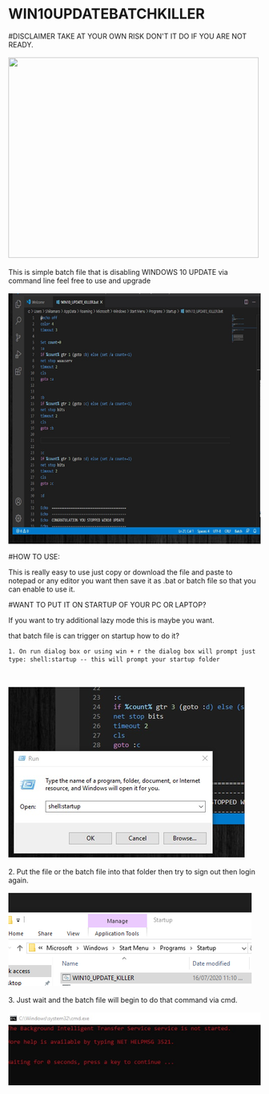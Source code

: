 # WIN10UPDATEBATCHKILLER
#DISCLAIMER TAKE AT YOUR OWN RISK DON'T IT DO IF YOU ARE NOT READY.
<br>
<br>
<img height="400px" width="500px" src="http://2.bp.blogspot.com/-cAuWNMeZ61o/UsnnLhLOVsI/AAAAAAAAAAk/_PE1pcBx26g/s1600/IMG_2096.JPG" />
<br>
<br>
This is simple batch file that is disabling WINDOWS 10 UPDATE via command line feel free to use and upgrade
<br>
<br>
<img height="500px" src="https://github.com/S3CURITY101/WIN10UPDATEBATCHKILLER/blob/master/screenshots/bat1.jpg" />
          
#HOW TO USE:<br>

  This is really easy to use just copy or download the file and paste to notepad or any editor you want then save it as .bat or batch file so that you can enable to use it.
  
 
#WANT TO PUT IT ON STARTUP OF YOUR PC OR LAPTOP?

  If you want to try additional lazy mode this is maybe you want.
  
  that batch file is can trigger on startup how to do it?
  
    1. On run dialog box or using win + r the dialog box will prompt just type: shell:startup -- this will prompt your startup folder
   <br>
  <br>
  <img src="https://github.com/S3CURITY101/WIN10UPDATEBATCHKILLER/blob/master/screenshots/bat2.jpg" />
  <br>
  <br>
    2. Put the file or the batch file into that folder then try to sign out then login again. 
  <br>
  <br>
  <img src="https://github.com/S3CURITY101/WIN10UPDATEBATCHKILLER/blob/master/screenshots/bat3.png" />
  <br>
  <br>
    3. Just wait and the batch file will begin to do that command via cmd.
  <br>
  <br>
  <img src="https://github.com/S3CURITY101/WIN10UPDATEBATCHKILLER/blob/master/screenshots/bat4.jpg" />
  <br>
